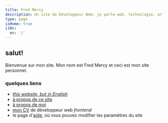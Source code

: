 ```yaml
---
title: Fred Mercy
description: Un site de Développeur Web; je parle web, technologie, art, science, société, amitié, et philosophie
type: page
isHome: true
i18n:
  en: '/'
---
```


## salut!

Bienvenue sur mon site. Mon nom est Fred Mercy et ceci est mon site personnel.

### quelques liens

* *[this website, but in English](/)*
* [à propos de ce site](/fr/à-propos)
* [à propos de moi](/fr/à-propos-de-moi)
* [mon CV](/fr/cv) de développeur web *frontend*
* le page d'[aide](/fr/aide), où vous pouvez modifier les paramètres du site
